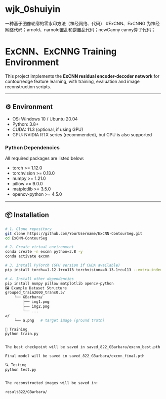# wjk_0shuiyin
一种基于图像轮廓的零水印方法（神经网络、代码）
#ExCNN、ExCNNG 为神经网络代码；arnold、narnold置乱和逆置乱代码；newCanny canny算子代码；
# ExCNN、ExCNNG Training Environment

This project implements the **ExCNN residual encoder-decoder network** for contour/edge feature learning, with training, evaluation and image reconstruction scripts.

---

## ⚙️ Environment

- OS: Windows 10 / Ubuntu 20.04
- Python: 3.8+
- CUDA: 11.3 (optional, if using GPU)
- GPU: NVIDIA RTX series (recommended), but CPU is also supported

### Python Dependencies
All required packages are listed below:

- torch >= 1.12.0
- torchvision >= 0.13.0
- numpy >= 1.21.0
- pillow >= 9.0.0
- matplotlib >= 3.5.0
- opencv-python >= 4.5.0

---

## 📦 Installation

```bash
# 1. Clone repository
git clone https://github.com/YourUsername/ExCNN-ContourSeg.git
cd ExCNN-ContourSeg

# 2. Create virtual environment
conda create -n excnn python=3.8 -y
conda activate excnn

# 3. Install PyTorch (GPU version if CUDA available)
pip install torch==1.12.1+cu113 torchvision==0.13.1+cu113 --extra-index-url https://download.pytorch.org/whl/cu113

# 4. Install other dependencies
pip install numpy pillow matplotlib opencv-python
🖼 Example Dataset Structure
grouped_train2000_trans0.5/
    └── GBarbara/
        ├── img1.png
        ├── img2.png
        └── ...
a/
    └── a.png   # target image (ground truth)

🚀 Training
python train.py


The best checkpoint will be saved in saved_822_GBarbara/excnn_best.pth

Final model will be saved in saved_822_GBarbara/excnn_final.pth

🔍 Testing
python test.py


The reconstructed images will be saved in:

result822/GBarbara/

